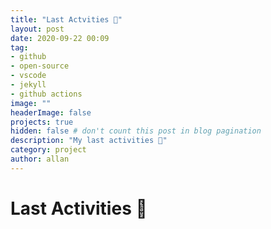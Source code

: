 ```yaml
---
title: "Last Actvities 📃"
layout: post
date: 2020-09-22 00:09
tag: 
- github
- open-source
- vscode
- jekyll
- github actions
image: ""
headerImage: false
projects: true
hidden: false # don't count this post in blog pagination
description: "My last activities 📃"
category: project
author: allan
---
```


# Last Activities 📃

<!--START_SECTION:activity-->

<!--END_SECTION:activity-->
